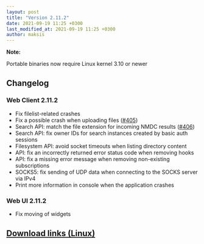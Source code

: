 ```yaml
---
layout: post
title: "Version 2.11.2"
date: 2021-09-19 11:25 +0300
last_modified_at: 2021-09-19 11:25 +0300
author: maksis
---
```


<!--more-->


**Note:** 

Portable binaries now require Linux kernel 3.10 or newer

## Changelog

### Web Client 2.11.2

- Fix filelist-related crashes
- Fix a possible crash when uploading files ([#405](https://github.com/airdcpp-web/airdcpp-webclient/issues/405))
- Search API: match the file extension for incoming NMDC results ([#406](https://github.com/airdcpp-web/airdcpp-webclient/issues/406))
- Search API: fix owner IDs for search instances created by basic auth sessions
- Filesystem API: avoid socket timeouts when listing directory content
- API: fix an incorrectly returned error status code when removing hooks
- API: fix a missing error message when removing non-existing subscriptions
- SOCKS5: fix sending of UDP data when connecting to the SOCKS server via IPv4
- Print more information in console when the application crashes

### Web UI 2.11.2

- Fix moving of widgets

## [Download links (Linux)](/docs/installation/linux-binaries.html)
